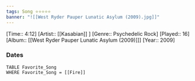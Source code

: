 ```yaml
---
tags: Song ⭐⭐⭐⭐⭐ 
banner: "![[West Ryder Pauper Lunatic Asylum (2009).jpg]]"
---
```

[Time:: 4:12]
[Artist:: [[Kasabian]] ]
[Genre:: Psychedelic Rock]
[Played:: 16]
[Album:: [[West Ryder Pauper Lunatic Asylum (2009)]]]
[Year:: 2009]
### Dates
````dataview
TABLE Favorite_Song
WHERE Favorite_Song = [[Fire]]
````